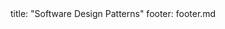 <frontmatter>
title: "Software Design Patterns"
footer: footer.md
</frontmatter>

<include src="container-inPage-asFlat.md" boilerplate />